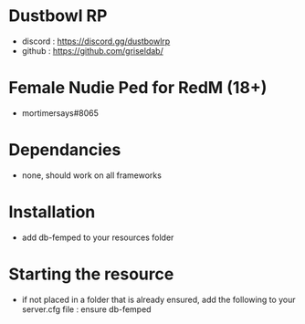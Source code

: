 # Dustbowl RP
- discord : https://discord.gg/dustbowlrp
- github : https://github.com/griseldab/

# Female Nudie Ped for RedM (18+)
- mortimersays#8065

# Dependancies
- none, should work on all frameworks

# Installation
- add db-femped to your resources folder

# Starting the resource
- if not placed in a folder that is already ensured, add the following to your server.cfg file : ensure db-femped
